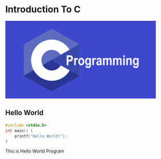 # Introduction To C

<img src="./Images/1.png" title="" alt="" width="471">

## Hello World

```c
#include <stdio.h>
int main() {
    printf("Hello World!");
}

```

This is Hello World Program
